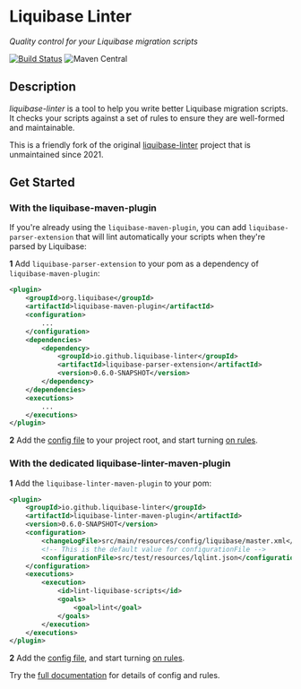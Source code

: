 # Liquibase Linter

*Quality control for your Liquibase migration scripts*

[![Build Status](https://github.com/liquibase-linter/liquibase-linter/workflows/build/badge.svg)](https://github.com/liquibase-linter/liquibase-linter/actions)
![Maven Central](https://img.shields.io/maven-central/v/io.github.liquibase-linter/liquibase-linter.svg) 

## Description

*liquibase-linter* is a tool to help you write better Liquibase migration scripts. 
It checks your scripts against a set of rules to ensure they are well-formed and maintainable.

This is a friendly fork of the original [liquibase-linter](https://github.com/whiteclarkegroup/liquibase-linter) project that is unmaintained since 2021.

## Get Started

### With the liquibase-maven-plugin

If you're already using the `liquibase-maven-plugin`, you can add `liquibase-parser-extension` that will lint automatically your scripts when they're parsed by Liquibase:

**1** Add `liquibase-parser-extension` to your pom as a dependency of `liquibase-maven-plugin`:

```xml
<plugin>
    <groupId>org.liquibase</groupId>
    <artifactId>liquibase-maven-plugin</artifactId>
    <configuration>
        ...
    </configuration>
    <dependencies>
        <dependency>
            <groupId>io.github.liquibase-linter</groupId>
            <artifactId>liquibase-parser-extension</artifactId>
            <version>0.6.0-SNAPSHOT</version>
        </dependency>
    </dependencies>
    <executions>
        ...
    </executions>
</plugin>

```

**2** Add the [config file](https://liquibase-linter.github.io/liquibase-linter/docs/configure) to your project root, and start turning [on rules](https://liquibase-linter.github.io/liquibase-linter/docs/rules/).

### With the dedicated liquibase-linter-maven-plugin

**1** Add the `liquibase-linter-maven-plugin` to your pom:

```xml
<plugin>
    <groupId>io.github.liquibase-linter</groupId>
    <artifactId>liquibase-linter-maven-plugin</artifactId>
    <version>0.6.0-SNAPSHOT</version>
    <configuration>
        <changeLogFile>src/main/resources/config/liquibase/master.xml</changeLogFile>
        <!-- This is the default value for configurationFile -->
        <configurationFile>src/test/resources/lqlint.json</configurationFile>
    </configuration>
    <executions>
        <execution>
            <id>lint-liquibase-scripts</id>
            <goals>
                <goal>lint</goal>
            </goals>
        </execution>
    </executions>
</plugin>

```

**2** Add the [config file](https://liquibase-linter.github.io/liquibase-linter/docs/configure), and start turning [on rules](https://liquibase-linter.github.io/liquibase-linter/docs/rules/).

Try the [full documentation](https://liquibase-linter.github.io/liquibase-linter/docs/install) for details of config and rules.

